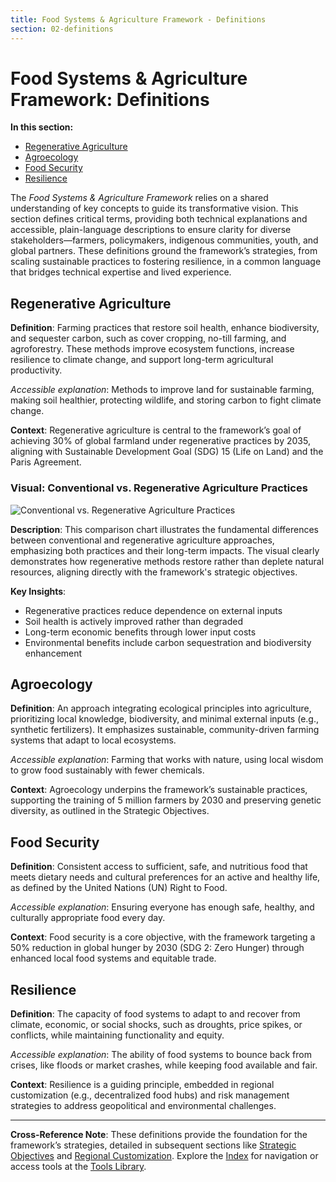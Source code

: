 ```yaml
---
title: Food Systems & Agriculture Framework - Definitions
section: 02-definitions
---
```


# Food Systems & Agriculture Framework: Definitions

**In this section:**
- [Regenerative Agriculture](#regenerative-agriculture)
- [Agroecology](#agroecology)
- [Food Security](#food-security)
- [Resilience](#resilience)

The *Food Systems & Agriculture Framework* relies on a shared understanding of key concepts to guide its transformative vision. This section defines critical terms, providing both technical explanations and accessible, plain-language descriptions to ensure clarity for diverse stakeholders—farmers, policymakers, indigenous communities, youth, and global partners. These definitions ground the framework’s strategies, from scaling sustainable practices to fostering resilience, in a common language that bridges technical expertise and lived experience.

## <a id="regenerative-agriculture"></a>Regenerative Agriculture
**Definition**: Farming practices that restore soil health, enhance biodiversity, and sequester carbon, such as cover cropping, no-till farming, and agroforestry. These methods improve ecosystem functions, increase resilience to climate change, and support long-term agricultural productivity.

*Accessible explanation*: Methods to improve land for sustainable farming, making soil healthier, protecting wildlife, and storing carbon to fight climate change.

**Context**: Regenerative agriculture is central to the framework’s goal of achieving 30% of global farmland under regenerative practices by 2035, aligning with Sustainable Development Goal (SDG) 15 (Life on Land) and the Paris Agreement.

### Visual: Conventional vs. Regenerative Agriculture Practices
![Conventional vs. Regenerative Agriculture Practices](/images/frameworks/food-systems/agriculture-comparison-chart.svg)

**Description**: This comparison chart illustrates the fundamental differences between conventional and regenerative agriculture approaches, emphasizing both practices and their long-term impacts. The visual clearly demonstrates how regenerative methods restore rather than deplete natural resources, aligning directly with the framework's strategic objectives.

**Key Insights**:
- Regenerative practices reduce dependence on external inputs
- Soil health is actively improved rather than degraded
- Long-term economic benefits through lower input costs
- Environmental benefits include carbon sequestration and biodiversity enhancement

## <a id="agroecology"></a>Agroecology
**Definition**: An approach integrating ecological principles into agriculture, prioritizing local knowledge, biodiversity, and minimal external inputs (e.g., synthetic fertilizers). It emphasizes sustainable, community-driven farming systems that adapt to local ecosystems.

*Accessible explanation*: Farming that works with nature, using local wisdom to grow food sustainably with fewer chemicals.

**Context**: Agroecology underpins the framework’s sustainable practices, supporting the training of 5 million farmers by 2030 and preserving genetic diversity, as outlined in the Strategic Objectives.

## <a id="food-security"></a>Food Security
**Definition**: Consistent access to sufficient, safe, and nutritious food that meets dietary needs and cultural preferences for an active and healthy life, as defined by the United Nations (UN) Right to Food.

*Accessible explanation*: Ensuring everyone has enough safe, healthy, and culturally appropriate food every day.

**Context**: Food security is a core objective, with the framework targeting a 50% reduction in global hunger by 2030 (SDG 2: Zero Hunger) through enhanced local food systems and equitable trade.

## <a id="resilience"></a>Resilience
**Definition**: The capacity of food systems to adapt to and recover from climate, economic, or social shocks, such as droughts, price spikes, or conflicts, while maintaining functionality and equity.

*Accessible explanation*: The ability of food systems to bounce back from crises, like floods or market crashes, while keeping food available and fair.

**Context**: Resilience is a guiding principle, embedded in regional customization (e.g., decentralized food hubs) and risk management strategies to address geopolitical and environmental challenges.

---

**Cross-Reference Note**: These definitions provide the foundation for the framework’s strategies, detailed in subsequent sections like [Strategic Objectives](/frameworks/docs/implementation/food-systems#07-strategic-objectives) and [Regional Customization](/frameworks/docs/implementation/food-systems#10-regional-customization). Explore the [Index](/frameworks/docs/implementation/food-systems) for navigation or access tools at the [Tools Library](/frameworks/tools/food-systems).

